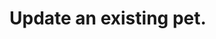 #  Update an existing pet.

<api-endpoint openapi-path="../../specifications/api.yml" method="PUT" endpoint="/pet"/>